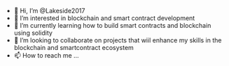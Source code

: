 - 👋 Hi, I’m @Lakeside2017
- 👀 I’m interested in blockchain and smart contract development
- 🌱 I’m currently learning how to build smart contracts and blockchain using solidity
- 💞️ I’m looking to collaborate on projects that wiil enhance my skills in the blockchain and smartcontract ecosystem
- 📫 How to reach me ...

<!---
Lakeside2017/Lakeside2017 is a ✨ special ✨ repository because its `README.md` (this file) appears on your GitHub profile.
You can click the Preview link to take a look at your changes.
--->
